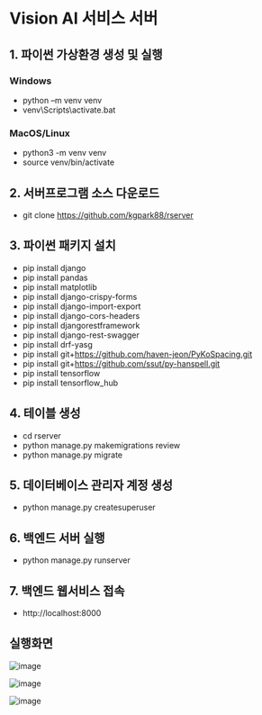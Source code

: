 # Vision AI 서비스 서버

## 1. 파이썬 가상환경 생성 및 실행
### Windows
- python –m venv venv 
- venv\Scripts\activate.bat
### MacOS/Linux
- python3 -m venv venv
- source venv/bin/activate

## 2. 서버프로그램 소스 다운로드
- git clone https://github.com/kgpark88/rserver

## 3. 파이썬 패키지 설치
- pip install django
- pip install pandas
- pip install matplotlib
- pip install django-crispy-forms
- pip install django-import-export
- pip install django-cors-headers
- pip install djangorestframework
- pip install django-rest-swagger
- pip install drf-yasg
- pip install git+https://github.com/haven-jeon/PyKoSpacing.git
- pip install git+https://github.com/ssut/py-hanspell.git
- pip install tensorflow
- pip install tensorflow_hub

## 4. 테이블 생성
- cd rserver
- python manage.py makemigrations review
- python manage.py migrate 

## 5. 데이터베이스 관리자 계정 생성
- python manage.py createsuperuser

## 6. 백엔드 서버 실행
- python manage.py runserver

## 7. 백엔드 웹서비스 접속
- http://localhost:8000

## 실행화면
![image](https://user-images.githubusercontent.com/17672596/142606611-9a9249d1-816f-45c2-98ef-f99826d3b2ad.png)

![image](https://user-images.githubusercontent.com/17672596/142606630-c1f561ed-2de1-4ce9-bc2b-90472e786459.png)

![image](https://user-images.githubusercontent.com/17672596/142606643-1def09c4-03d6-46b0-a921-9e7a4ba38b7d.png)




